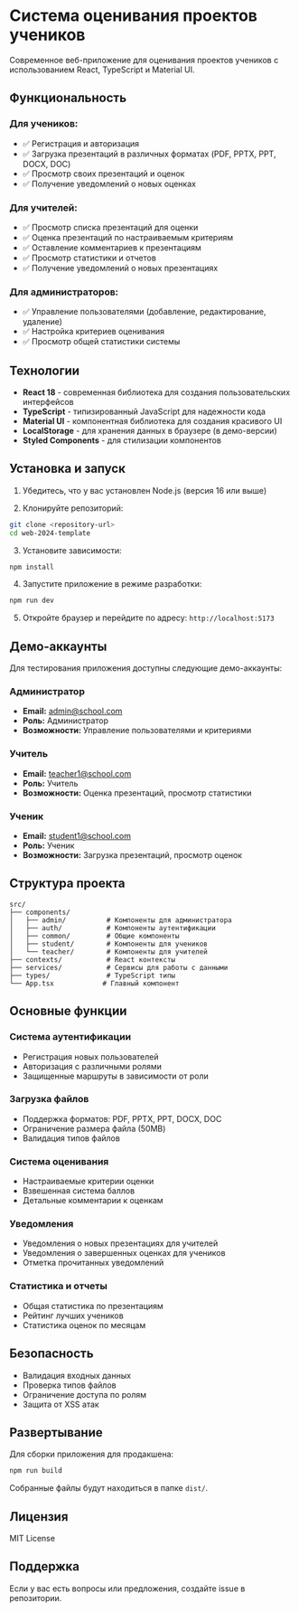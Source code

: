 # Система оценивания проектов учеников

Современное веб-приложение для оценивания проектов учеников с использованием React, TypeScript и Material UI.

## Функциональность

### Для учеников:
- ✅ Регистрация и авторизация
- ✅ Загрузка презентаций в различных форматах (PDF, PPTX, PPT, DOCX, DOC)
- ✅ Просмотр своих презентаций и оценок
- ✅ Получение уведомлений о новых оценках

### Для учителей:
- ✅ Просмотр списка презентаций для оценки
- ✅ Оценка презентаций по настраиваемым критериям
- ✅ Оставление комментариев к презентациям
- ✅ Просмотр статистики и отчетов
- ✅ Получение уведомлений о новых презентациях

### Для администраторов:
- ✅ Управление пользователями (добавление, редактирование, удаление)
- ✅ Настройка критериев оценивания
- ✅ Просмотр общей статистики системы

## Технологии

- **React 18** - современная библиотека для создания пользовательских интерфейсов
- **TypeScript** - типизированный JavaScript для надежности кода
- **Material UI** - компонентная библиотека для создания красивого UI
- **LocalStorage** - для хранения данных в браузере (в демо-версии)
- **Styled Components** - для стилизации компонентов

## Установка и запуск

1. Убедитесь, что у вас установлен Node.js (версия 16 или выше)

2. Клонируйте репозиторий:
```bash
git clone <repository-url>
cd web-2024-template
```

3. Установите зависимости:
```bash
npm install
```

4. Запустите приложение в режиме разработки:
```bash
npm run dev
```

5. Откройте браузер и перейдите по адресу: `http://localhost:5173`

## Демо-аккаунты

Для тестирования приложения доступны следующие демо-аккаунты:

### Администратор
- **Email:** admin@school.com
- **Роль:** Администратор
- **Возможности:** Управление пользователями и критериями

### Учитель
- **Email:** teacher1@school.com
- **Роль:** Учитель
- **Возможности:** Оценка презентаций, просмотр статистики

### Ученик
- **Email:** student1@school.com
- **Роль:** Ученик
- **Возможности:** Загрузка презентаций, просмотр оценок

## Структура проекта

```
src/
├── components/
│   ├── admin/          # Компоненты для администратора
│   ├── auth/           # Компоненты аутентификации
│   ├── common/         # Общие компоненты
│   ├── student/        # Компоненты для учеников
│   └── teacher/        # Компоненты для учителей
├── contexts/           # React контексты
├── services/           # Сервисы для работы с данными
├── types/              # TypeScript типы
└── App.tsx            # Главный компонент
```

## Основные функции

### Система аутентификации
- Регистрация новых пользователей
- Авторизация с различными ролями
- Защищенные маршруты в зависимости от роли

### Загрузка файлов
- Поддержка форматов: PDF, PPTX, PPT, DOCX, DOC
- Ограничение размера файла (50MB)
- Валидация типов файлов

### Система оценивания
- Настраиваемые критерии оценки
- Взвешенная система баллов
- Детальные комментарии к оценкам

### Уведомления
- Уведомления о новых презентациях для учителей
- Уведомления о завершенных оценках для учеников
- Отметка прочитанных уведомлений

### Статистика и отчеты
- Общая статистика по презентациям
- Рейтинг лучших учеников
- Статистика оценок по месяцам

## Безопасность

- Валидация входных данных
- Проверка типов файлов
- Ограничение доступа по ролям
- Защита от XSS атак

## Развертывание

Для сборки приложения для продакшена:

```bash
npm run build
```

Собранные файлы будут находиться в папке `dist/`.

## Лицензия

MIT License

## Поддержка

Если у вас есть вопросы или предложения, создайте issue в репозитории.

